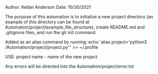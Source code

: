Author: Kellan Anderson
Date: 10/30/2021

The purpose of this automation is to initialize a new project directory (an example of this 
directory can be found at Automation/project/example_file_structure), create README.md and 
.gitignore files, and run the git init command.

Added as an alias command by running:
echo 'alias project='python3 <path to automation directory>/Automation/project/project.py'" >> ~/.profile

USE: project <name>
	name - name of the new project

Any errors will be directed into the Automation/project/error.txt
